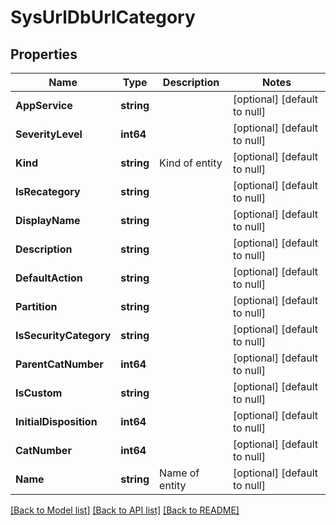 # SysUrlDbUrlCategory

## Properties
Name | Type | Description | Notes
------------ | ------------- | ------------- | -------------
**AppService** | **string** |  | [optional] [default to null]
**SeverityLevel** | **int64** |  | [optional] [default to null]
**Kind** | **string** | Kind of entity | [optional] [default to null]
**IsRecategory** | **string** |  | [optional] [default to null]
**DisplayName** | **string** |  | [optional] [default to null]
**Description** | **string** |  | [optional] [default to null]
**DefaultAction** | **string** |  | [optional] [default to null]
**Partition** | **string** |  | [optional] [default to null]
**IsSecurityCategory** | **string** |  | [optional] [default to null]
**ParentCatNumber** | **int64** |  | [optional] [default to null]
**IsCustom** | **string** |  | [optional] [default to null]
**InitialDisposition** | **int64** |  | [optional] [default to null]
**CatNumber** | **int64** |  | [optional] [default to null]
**Name** | **string** | Name of entity | [optional] [default to null]

[[Back to Model list]](../README.md#documentation-for-models) [[Back to API list]](../README.md#documentation-for-api-endpoints) [[Back to README]](../README.md)


